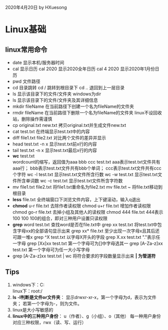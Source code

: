 2020年4月20日
by HXuesong



# Linux基础
## linux常用命令
- date    显示本机/服务器时间
- cal    显示日历
cal 2020    显示2020全年日历
cal 4 2020    显示2020年1月份日历
- pwd    文件路径
- cd    目录跳转
cd /    跳转到根目录下
cd ..    退回到上一层目录
- ls    显示该目录下的文件/文件夹
windows为dir
- ls    显示该目录下的文件/文件夹及其详细信息
- mkdir fileName    在当前路径下创建一个名为fileName的文件夹
- rmdir fileName    在当前路径下删除一个名为fileName的文件夹
linux不设回收站，删除操作需谨慎
- cp original.txt new.txt    拷贝original.txt并生成文件new.txt
- cat test.txt    在终端显示test.txt中的内容
- diff file1.txt file2.txt    对比两个文件的差异并显示
- head test.txt -n x    显示test.txt前x行的内容
- tail test.txt -n x    显示test.txt最后x行的内容
- **wc** test.txt       
wordcount的缩写，返回值为aaa bbb ccc test.txt
aaa表示test.txt文件共有aaa行；
bbb表示test.txt文件共有bbb个单词；
ccc表示test.txt文件共有ccc个字符
wc -l test.txt    显示test.txt文件所含行数
wc -w test.txt    显示test.txt文件所含单词数
wc -c test.txt    显示test.txt文件所含字符数
- mv file1.txt file2.txt    将file1.txt重命名为file2.txt
mv file.txt ~    将file.txt移动到根目录
- **less** file.txt    全终端窗口下浏览文件内容，上下键滚动，输入q退出
- **chmod** u-r file.txt    去除作者读权限
chmod u+r file.txt    增加作者读权限
chmod go-r file.txt    去掉小组及其他人的读权限
chmod 444 file.txt 444表示100 100 100的组合，即对三种用户设置只读权限
- **grep** word test.txt    查找word是否在file.txt中
grep xx test.txt    将test.txt中包含字母xx的全部语句显示出来
grep xx\* file.txt    至少出现一次字母x且其后还可跟一堆x
grep ^X test.txt    以字母X开头的字段
grep X.xx test.txt    "."表示任一字母
grep [Xx]xx test.txt    第一个字母可为[]中字母选其一
grep [A-Za-z]xx test.txt    第一个字母可为任一大小写字母
- grep [A-Za-z]xx test.txt | wc    将符合要求的字段数量显示出来
**| 为管道符**



## Tips
1. windows下：C:\
linux下：root:/
2. **ls -l判断是文件or文件夹**：
显示drwxr-xr-x，第一个字母为d，表示为文件夹；
若第一个字母为-，则为文件。
3. linux是大小写敏感的
4. **linux中的三种用户身份**：
u（作者）、g（小组）、o（其他）
每一种用户身份对应三种权限，rwx（读、写、运行）